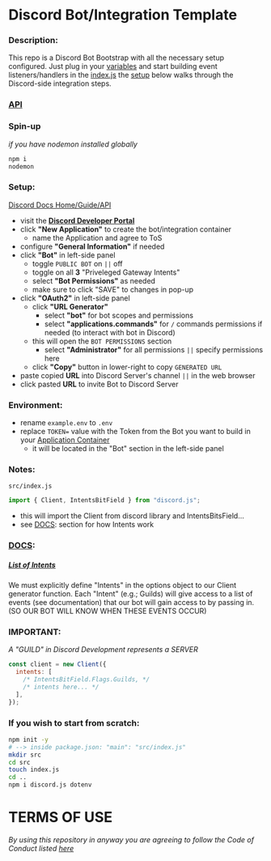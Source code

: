 # Discord Bot/Integration Template

### Description:
This repo is a Discord Bot Bootstrap with all the necessary setup configured. Just plug in your [variables](./example.env)
and start building event listeners/handlers in the [index.js](./src/index.js)
the [setup](https://github.com/colinwilliams91/discord-bot#setup) below walks through the Discord-side integration steps.

### [API](https://old.discordjs.dev/#/docs/discord.js/main/general/welcome)

### Spin-up

_if you have nodemon installed globally_
```bash
npm i
nodemon
```

### Setup:

[Discord Docs Home/Guide/API](https://discord.js.org/)

- visit the **[Discord Developer Portal](https://discord.com/developers/applications)**
- click **"New Application"** to create the bot/integration container
  - name the Application and agree to ToS
- configure **"General Information"** if needed
- click **"Bot"** in left-side panel
  - toggle `PUBLIC BOT` on `||` off
  - toggle on all **3** "Priveleged Gateway Intents"
  - select **"Bot Permissions"** as needed
  - make sure to click "SAVE" to changes in pop-up
- click **"OAuth2"** in left-side panel
  - click **"URL Generator"**
    - select **"bot"** for bot scopes and permissions
    - select **"applications.commands"** for `/` commands permissions if needed (to interact with bot in Discord)
  - this will open the `BOT PERMISSIONS` section
    - select **"Administrator"** for all permissions `||` specify permissions here
  - click **"Copy"** button in lower-right to copy `GENERATED URL`
- paste copied **URL** into Discord Server's channel `||` in the web browser
- click pasted **URL** to invite Bot to Discord Server

### Environment:
- rename `example.env` to `.env`
- replace `TOKEN=` value with the Token from the Bot you want to build in your [Application Container](https://discord.com/developers/applications)
  - it will be located in the "Bot" section in the left-side panel

### Notes:

`src/index.js`
```js
import { Client, IntentsBitField } from "discord.js";
```

- this will import the Client from discord library and IntentsBitsField...
- see [DOCS](https://github.com/colinwilliams91/discord-bot#docs): section for how Intents work

### [DOCS](https://old.discordjs.dev/#/docs/discord.js/main/general/welcome):

##### [List of Intents](https://discord.com/developers/docs/topics/gateway#list-of-intents)

We must explicitly define "Intents" in the options object to our Client generator function.
Each "Intent" (e.g.; Guilds) will give access to a list of events (see documentation)
that our bot will gain access to by passing in. (SO OUR BOT WILL KNOW WHEN THESE EVENTS OCCUR)

### IMPORTANT:

_A "GUILD" in Discord Development represents a SERVER_

```js
const client = new Client({
  intents: [
    /* IntentsBitField.Flags.Guilds, */
    /* intents here... */
  ],
});
```
### If you wish to start from scratch:

```bash
npm init -y
# --> inside package.json: "main": "src/index.js"
mkdir src
cd src
touch index.js
cd ..
npm i discord.js dotenv
```

# TERMS OF USE
_By using this repository in anyway you are agreeing to follow the Code of Conduct listed [here](https://github.com/colinwilliams91/discord-bot/blob/main/CODE_OF_CONDUCT.md)_